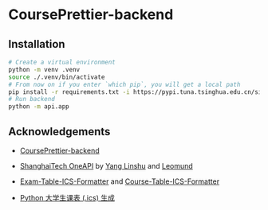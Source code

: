 # CoursePrettier-backend

<!-- The application is hosted on [CoursePrettier](http://prettier.geekpie.club/). The frontend repository is [here](https://github.com/Clarivy/CoursePrettier-frontend).

See the usage of CoursePrettier [here](https://clarivy.github.io/posts/courseprettier/courseprettier/). -->

## Installation

<!-- ```bash
git clone https://github.com/Clarivy/CoursePrettier-backend
cd CoursePrettier-backend
pip install -r requirements.txt
uvicorn app:app --port 8000 --host 0.0.0.0
```

or use [Dockerfile](https://docs.docker.com/get-started/02_our_app/) to build a container. -->

```bash
# Create a virtual environment
python -m venv .venv
source ./.venv/bin/activate
# From now on if you enter `which pip`, you will get a local path
pip install -r requirements.txt -i https://pypi.tuna.tsinghua.edu.cn/simple
# Run backend
python -m api.app
```

## Acknowledgements

- [CoursePrettier-backend](https://github.com/Clarivy/CoursePrettier-backend)

- [ShanghaiTech OneAPI](https://github.com/yanglinshu/openapi-ce) by [Yang Linshu](https://github.com/yanglinshu/) and [Leomund](https://gitlab.isp.moe/Leomund)

- [Exam-Table-ICS-Formatter](https://github.com/wtlyu/Exam-Table-ICS-Formatter) and [Course-Table-ICS-Formatter](https://github.com/wtlyu/Course-Table-ICS-Formatter)

- [Python 大学生课表 (.ics) 生成](https://github.com/junyilou/python-ical-timetable)